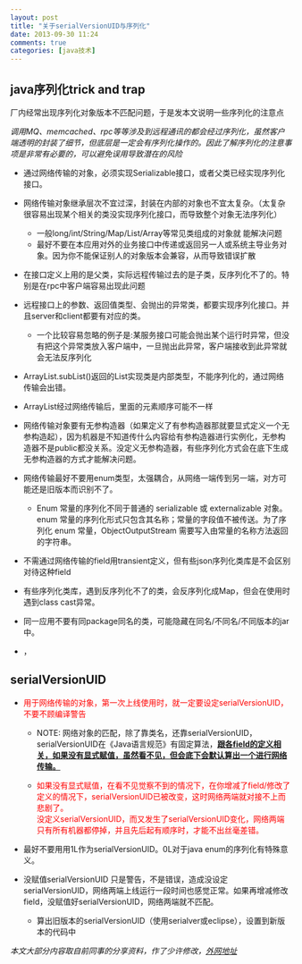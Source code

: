 ```yaml
---
layout: post
title: "关于serialVersionUID与序列化"
date: 2013-09-30 11:24
comments: true
categories: [java技术]
---
```

## java序列化trick and trap
厂内经常出现序列化对象版本不匹配问题，于是发本文说明一些序列化的注意点

*调用MQ、memcached、rpc等等涉及到远程通讯的都会经过序列化，虽然客户端透明的封装了细节，但底层是一定会有序列化操作的。因此了解序列化的注意事项是非常有必要的，可以避免误用导致潜在的风险*

- 通过网络传输的对象，必须实现Serializable接口，或者父类已经实现序列化接口。

- 网络传输对象继承层次不宜过深，封装在内部的对象也不宜太复杂。（太复杂很容易出现某个相关的类没实现序列化接口，而导致整个对象无法序列化）
	- 一般long/int/String/Map/List/Array等常见类组成的对象就
	能解决问题 
	- 最好不要在本应用对外的业务接口中传递或返回另一人或系统主导业务对象。因为你不能保证别人的对象版本会兼容，从而导致错误扩散

- 在接口定义上用的是父类，实际远程传输过去的是子类，反序列化不了的。特别是在rpc中客户端容易出现此问题

- 远程接口上的参数、返回值类型、会抛出的异常类，都要实现序列化接口。并且server和client都要有对应的类。
	- 一个比较容易忽略的例子是:某服务接口可能会抛出某个运行时异常，但没有把这个异常类放入客户端中，一旦抛出此异常，客户端接收到此异常就会无法反序列化

- ArrayList.subList()返回的List实现类是内部类型，不能序列化的，通过网络传输会出错。
- ArrayList经过网络传输后，里面的元素顺序可能不一样

- 网络传输对象要有无参构造器（如果定义了有参构造器那就要显式定义一个无参构造起），因为机器是不知道传什么内容给有参构造器进行实例化，无参构造器不是public都没关系。没定义无参构造器，有些序列化方式会在底下生成无参构造器的方式才能解决问题。

- 网络传输最好不要用enum类型，太强耦合，从网络一端传到另一端，对方可能还是旧版本而识别不了。
	- Enum 常量的序列化不同于普通的 serializable 或 externalizable 对象。enum 常量的序列化形式只包含其名称；常量的字段值不被传送。为了序列化 enum 常量，ObjectOutputStream 需要写入由常量的名称方法返回的字符串。
	
- 不需通过网络传输的field用transient定义，但有些json序列化类库是不会区别对待这种field

- 有些序列化类库，遇到反序列化不了的类，会反序列化成Map，但会在使用时遇到class cast异常。

- 同一应用不要有同package同名的类，可能隐藏在同名/不同名/不同版本的jar中。

- ，

## serialVersionUID 

- <font color="red">用于网络传输的对象，第一次上线使用时，就一定要设定serialVersionUID，不要不顾编译警告</font>

	- NOTE: 网络对象的匹配，除了靠类名，还靠serialVersionUID，serialVersionUID在《Java语言规范》有固定算法，<u>**跟各field的定义相关，如果没有显式赋值，虽然看不见，但会底下会默认算出一个进行网络传输。**</u>

	- <font color="red">如果没有显式赋值，在看不见觉察不到的情况下，在你增减了field/修改了定义的情况下，serialVersionUID已被改变，这时网络两端就对接不上而悲剧了。  
没定义serialVersionUID，而又发生了serialVersionUID变化，网络两端只有所有机器都停掉，并且先后起有顺序时，才能不出丝毫差错。</font>

- 最好不要用用1L作为serialVersionUID。0L对于java enum的序列化有特殊意义。

- 没赋值serialVersionUID 只是警告，不是错误，造成没设定serialVersionUID，网络两端上线运行一段时间也感觉正常。如果再增减修改field，没赋值好serialVersionUID，网络两端就不匹配。 
	- 算出旧版本的serialVersionUID（使用serialver或eclipse），设置到新版本的代码中 

*本文大部分内容取自前同事的分享资料，作了少许修改，[外网地址](http://lokki.iteye.com/blog/1134482)*
